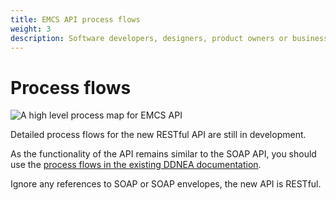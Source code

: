 ```yaml
---
title: EMCS API process flows
weight: 3
description: Software developers, designers, product owners or business analysts. Integrate your software with the EMCS service
---
```


# Process flows

![A high level process map for EMCS API](/images/emcs-api-high-level-process-map.png)

Detailed process flows for the new RESTful API are still in development.

As the functionality of the API remains similar to the SOAP API, you should use the [process flows in the existing DDNEA documentation](https://www.gov.uk/government/publications/emcs-functional-stage-31-fs31-technical-specifications). 

Ignore any references to SOAP or SOAP envelopes, the new API is RESTful.